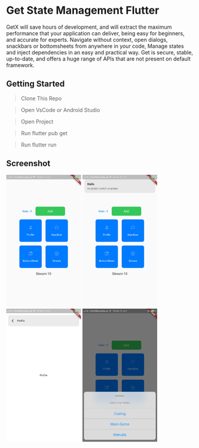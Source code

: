 # Get State Management Flutter

GetX will save hours of development, and will extract the maximum performance that your application can deliver, being easy for beginners, and accurate for experts. Navigate without context, open dialogs, snackbars or bottomsheets from anywhere in your code, Manage states and inject dependencies in an easy and practical way. Get is secure, stable, up-to-date, and offers a huge range of APIs that are not present on default framework.

## Getting Started

> Clone This Repo 

> Open VsCode or Android Studio

> Open Project

> Run flutter pub get

> Run flutter run

## Screenshot
<p float="left">
  <img src="images/screenshot (1).jpeg" width="200" />
  <img src="images/screenshot (2).jpeg" width="200" />
  <img src="images/screenshot (3).jpeg" width="200" />
  <img src="images/screenshot (4).jpeg" width="200" />
</p>

